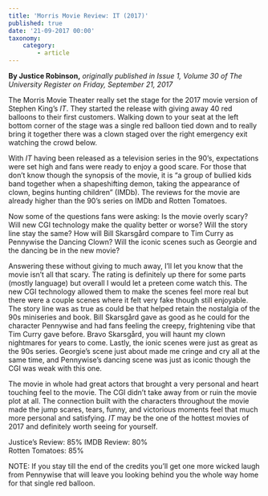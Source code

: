 ```yaml
---
title: 'Morris Movie Review: IT (2017)'
published: true
date: '21-09-2017 00:00'
taxonomy:
    category:
        - article
---
```


**By Justice Robinson,** _originally published in Issue 1, Volume 30 of The University Register on Friday, September 21, 2017_

The Morris Movie Theater really set the stage for the 2017 movie version of Stephen King’s _IT_. They started the release with giving away 40 red balloons to their first customers. Walking down to your seat at the left bottom corner of the stage was a single red balloon tied down and to really bring it together there was a clown staged over the right emergency exit watching the crowd below.

With _IT_ having been released as a television series in the 90’s, expectations were set high and fans were ready to enjoy a good scare. For those that don’t know though the synopsis of the movie, it is “a group of bullied kids band together when a shapeshifting demon, taking the appearance of clown, begins hunting children” (IMDb). The reviews for the movie are already higher than the 90’s series on IMDb and Rotten Tomatoes.

Now some of the questions fans were asking: Is the movie overly scary? Will new CGI technology make the quality better or worse? Will the story line stay the same? How will Bill Skarsgård compare to Tim Curry as Pennywise the Dancing Clown? Will the iconic scenes such as Georgie and the dancing be in the new movie? 

Answering these without giving to much away, I’ll let you know that the movie isn’t all that scary. The rating is definitely up there for some parts (mostly language) but overall I would let a preteen come watch this. The new CGI technology allowed them to make the scenes feel more real but there were a couple scenes where it felt very fake though still enjoyable. The story line was as true as could be that helped retain the nostalgia of the 90s miniseries and book. Bill Skarsgård gave as good as he could for the character Pennywise and had fans feeling the creepy, frightening vibe that Tim Curry gave before. Bravo Skarsgård, you will haunt my clown nightmares for years to come. Lastly, the ionic scenes were just as great as the 90s series. Georgie’s scene just about made me cringe and cry all at the same time, and Pennywise’s dancing scene was just as iconic though the CGI was weak with this one.

The movie in whole had great actors that brought a very personal and heart touching feel to the movie. The CGI didn’t take away from or ruin the movie plot at all. The connection built with the characters throughout the movie made the jump scares, tears, funny, and victorious moments feel that much more personal and satisfying. _IT_ may be the one of the hottest movies of 2017 and definitely worth seeing for yourself.

Justice’s Review: 85%
IMDB Review: 80%  
Rotten Tomatoes: 85% 

NOTE: If you stay till the end of the credits you’ll get one more wicked laugh from Pennywise that will leave you looking behind you the whole way home for that single red balloon.

